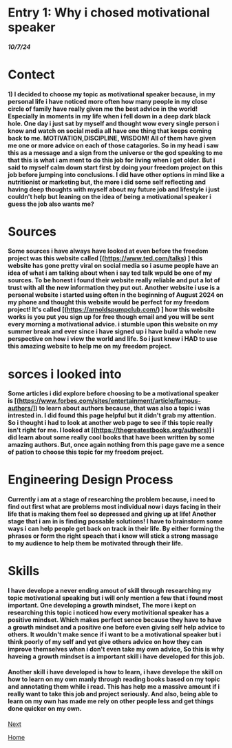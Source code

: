 # Entry 1: Why i chosed motivational speaker
##### 10/7/24
# Contect
#### 1) I decided to choose my topic as motivational speaker because, in my personal life i have noticed more often how many people in my close circle of family have really given me the best advice in the world! Especially in moments in my life when i fell down in a deep dark black hole. One day i just sat by myself and thought wow every single person i know and watch on social media all have one thing that keeps coming back to me. MOTIVATION,DISCIPLINE, WISDOM! All of them have given me one or more advice on  each of those catagories. So in my head i saw this as a message and a sign from the universe or the god speaking to me that this is what i am ment to do this job for living when i get older. But i said to myself calm down start first by doing your freedom project on this job before jumping into conclusions. I did have other options in mind like a nutritionist or marketing but, the more i did some self reflecting and having deep thoughts with myself about my future job and lifestyle i just couldn't help but leaning on the idea of being a motivational speaker i guess the job also wants me? 
# Sources
#### Some sources i have always have looked at even before the freedom project was this website called [(https://www.ted.com/talks) ] this website has gone pretty viral on social media so i asume people have an idea of what i am talking about when i say ted talk wpuld be one of my sources. To be honest i found their website really reliable and put a lot of trust with all the new information they put out. Another website i use is a personal website i started using often in the beginning of August 2024  on my phone and thought this website would be perfect for my freedom project! It's called [(https://arnoldspumpclub.com/) ] how this website works is you put you sign up for free though email and you will be sent every morning a motivational advice. i stumble upon this website on my summer break and ever since i have signed up i have build a whole new perspective on how i view the world and life. So i just knew i HAD to use this amazing website to help me on my freedom project. 
# sorces i looked into
#### Some articles i did explore before choosing to be a motivational speaker is [(https://www.forbes.com/sites/entertainment/article/famous-authors/]) to learn about authors because, that was also a topic i was intrested in. I did found this page helpful but it didn't grab my attention. So i thought i had to look at another web page to see if this topic really isn't right for me. I looked at [(https://thegreatestbooks.org/authors)] i did learn about some really cool books that have been written by some amazing authors. But, once again nothing from this page gave me a sence of pation to choose this topic for my freedom project.
# Engineering Design Process
#### Currently i am at a stage of researching the problem because, i need to find out first what are problems most individual now i days facing in their life that is making them feel so depressed and giving up at life! Another stage that i am in is finding possable solutions! I have to brainstorm some ways i can help people get back on track in their life. By either forming the phrases or form the right speach that i know will stick a strong massage to my audience to help them be motivated through their life.
# Skills
#### I have develope a never ending amout of skill through researching my topic motivational speaking but i will only mention a few that i found most important. One developing a growth mindset, The more i kept on researching this topic i noticed how every motivitional speaker has a positive mindset. Which makes perfect sence because they have to have a growth mindset and a positive one before even giving self help advice to others. It wouldn't make sence if i want to be a motivational speaker but i think poorly of my self and yet give others advice on how they can improve themselves when i don't even take my own advice, So this is why haveing a growth mindset is a important skill i have developed for this job. 
#### Another skill i have developed is how to learn, i have develope the skill on how to learn on my own manly through reading books based on my topic and annotating them while i read. This has help me a massive amount if i really want to take this job and project seriously. And also, being able to learn on my own has made me rely on other people less and get things done quicker on my own.  
[Next](entry02.md) 

[Home](../README.md)
